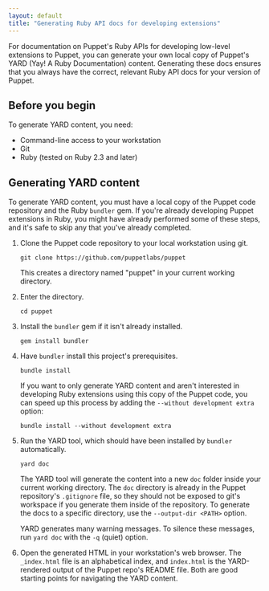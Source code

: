 ```yaml
---
layout: default
title: "Generating Ruby API docs for developing extensions"
---
```


For documentation on Puppet's Ruby APIs for developing low-level extensions to Puppet, you can generate your own local copy of Puppet's YARD (Yay! A Ruby Documentation) content. Generating these docs ensures that you always have the correct, relevant Ruby API docs for your version of Puppet.

## Before you begin

To generate YARD content, you need:

-   Command-line access to your workstation
-   Git
-   Ruby (tested on Ruby 2.3 and later)

## Generating YARD content

To generate YARD content, you must have a local copy of the Puppet code repository and the Ruby `bundler` gem. If you're already developing Puppet extensions in Ruby, you might have already performed some of these steps, and it's safe to skip any that you've already completed.

1.  Clone the Puppet code repository to your local workstation using git.

    ```
    git clone https://github.com/puppetlabs/puppet
    ```

    This creates a directory named "puppet" in your current working directory.
2.  Enter the directory.

    ```
    cd puppet
    ```
3.  Install the `bundler` gem if it isn't already installed.

    ```
    gem install bundler
    ```
4.  Have `bundler` install this project's prerequisites.

    ```
    bundle install
    ```

    If you want to only generate YARD content and aren't interested in developing Ruby extensions using this copy of the Puppet code, you can speed up this process by adding the `--without development extra` option:

    ```
    bundle install --without development extra
    ```
5.  Run the YARD tool, which should have been installed by `bundler` automatically.

    ```
    yard doc
    ```

    The YARD tool will generate the content into a new `doc` folder inside your current working directory. The `doc` directory is already in the Puppet repository's `.gitignore` file, so they should not be exposed to git's workspace if you generate them inside of the repository. To generate the docs to a specific directory, use the `--output-dir <PATH>` option.
    
    YARD generates many warning messages. To silence these messages, run `yard doc` with the `-q` (quiet) option.

6.  Open the generated HTML in your workstation's web browser. The `_index.html` file is an alphabetical index, and `index.html` is the YARD-rendered output of the Puppet repo's README file. Both are good starting points for navigating the YARD content.
